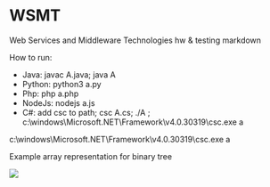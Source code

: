 # WSMT
Web Services and Middleware Technologies hw & testing markdown

How to run:
- Java: javac A.java; java A
- Python: python3 a.py
- Php: php a.php
- NodeJs: nodejs a.js
- C#: add csc to path; csc A.cs; ./A ; c:\windows\Microsoft.NET\Framework\v4.0.30319\csc.exe a

c:\windows\Microsoft.NET\Framework\v4.0.30319\csc.exe a

Example array representation for binary tree

![](http://www.cse.hut.fi/en/research/SVG/TRAKLA2/tutorials/heap_tutorial/KekoTRAKLA-89_1.gif?raw=true)

